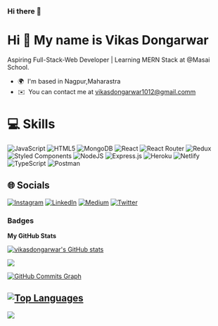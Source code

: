### Hi there 👋
Hi 👋 My name is Vikas Dongarwar
=============================

Aspiring Full-Stack-Web Developer | Learning MERN Stack at @Masai School.

* 🌍  I'm based in Nagpur,Maharastra
* ✉️  You can contact me at [vikasdongarwar1012@gmail.comm](mailto:vikasdongarwar1012@gmail.comm)



# 💻 Skills
![JavaScript](https://img.shields.io/badge/javascript-%23323330.svg?style=for-the-badge&logo=javascript&logoColor=%23F7DF1E) ![HTML5](https://img.shields.io/badge/html5-%23E34F26.svg?style=for-the-badge&logo=html5&logoColor=white) ![MongoDB](https://img.shields.io/badge/MongoDB-%234ea94b.svg?style=for-the-badge&logo=mongodb&logoColor=white) ![React](https://img.shields.io/badge/react-%2320232a.svg?style=for-the-badge&logo=react&logoColor=%2361DAFB) ![React Router](https://img.shields.io/badge/React_Router-CA4245?style=for-the-badge&logo=react-router&logoColor=white) ![Redux](https://img.shields.io/badge/redux-%23593d88.svg?style=for-the-badge&logo=redux&logoColor=white) ![Styled Components](https://img.shields.io/badge/styled--components-DB7093?style=for-the-badge&logo=styled-components&logoColor=white) ![NodeJS](https://img.shields.io/badge/node.js-6DA55F?style=for-the-badge&logo=node.js&logoColor=white) ![Express.js](https://img.shields.io/badge/express.js-%23404d59.svg?style=for-the-badge&logo=express&logoColor=%2361DAFB) ![Heroku](https://img.shields.io/badge/heroku-%23430098.svg?style=for-the-badge&logo=heroku&logoColor=white) ![Netlify](https://img.shields.io/badge/netlify-%23000000.svg?style=for-the-badge&logo=netlify&logoColor=#00C7B7) ![TypeScript](https://img.shields.io/badge/typescript-%23007ACC.svg?style=for-the-badge&logo=typescript&logoColor=white) ![Postman](https://img.shields.io/badge/Postman-FF6C37?style=for-the-badge&logo=postman&logoColor=white)

## 🌐 Socials
[![Instagram](https://img.shields.io/badge/Instagram-%23E4405F.svg?logo=Instagram&logoColor=white)](https://www.instagram.com/vik_d_13/) [![LinkedIn](https://img.shields.io/badge/LinkedIn-%231DA1F2.svg?logo=LinkedIn&logoColor=white)](https://www.linkedin.com/in/vikas-dongarwar-4254b0253) [![Medium](https://img.shields.io/badge/Medium-12100E?logo=medium&logoColor=white)](https://medium.com/@nikeshborkar008) [![Twitter](https://img.shields.io/badge/Twitter-%231DA1F2.svg?logo=Twitter&logoColor=white)](https://twitter.com/nikeshborkar8)  

<!-- [![Stack Overflow](https://img.shields.io/badge/-Stackoverflow-FE7A16?logo=stack-overflow&logoColor=white)]()-->



### Badges

<b>My GitHub Stats</b>

<a href="http://www.github.com/vikasdongarwar"><img src="https://github-readme-stats.vercel.app/api?username=vikasdongarwar&show_icons=true&hide=&count_private=true&title_color=0891b2&text_color=ffffff&icon_color=0891b2&bg_color=000000&hide_border=true&show_icons=true" alt="vikasdongarwar's GitHub stats" /></a>

<a href="http://www.github.com/vikasdongarwar"><img src="https://github-readme-streak-stats.herokuapp.com/?user=vikasdongarwar&stroke=ffffff&background=000000&ring=0891b2&fire=0891b2&currStreakNum=ffffff&currStreakLabel=0891b2&sideNums=ffffff&sideLabels=ffffff&dates=ffffff&hide_border=true" /></a>

<a href="http://www.github.com/vikasdongarwar"><img src="https://activity-graph.herokuapp.com/graph?username=vikasdongarwar&bg_color=000000&color=ffffff&line=0891b2&point=ffffff&area_color=000000&area=true&hide_border=true&custom_title=GitHub%20Commits%20Graph" alt="GitHub Commits Graph" /></a>

<a href="https://github.com/vikasdongarwar" align="left"><img src="https://github-readme-stats.vercel.app/api/top-langs/?username=vikasdongarwar&langs_count=10&title_color=0891b2&text_color=ffffff&icon_color=0891b2&bg_color=000000&hide_border=true&locale=en&custom_title=Top%20%Languages" alt="Top Languages" /></a>
---
[![](https://visitcount.itsvg.in/api?id=vikasdongarwar&icon=0&color=0)](https://visitcount.itsvg.in)
